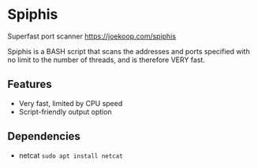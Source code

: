 # Spiphis
Superfast port scanner https://joekoop.com/spiphis

Spiphis is a BASH script that scans the addresses and ports specified with no limit to the number of threads, and is therefore VERY fast.

## Features

- Very fast, limited by CPU speed
- Script-friendly output option

## Dependencies

- netcat `sudo apt install netcat`
